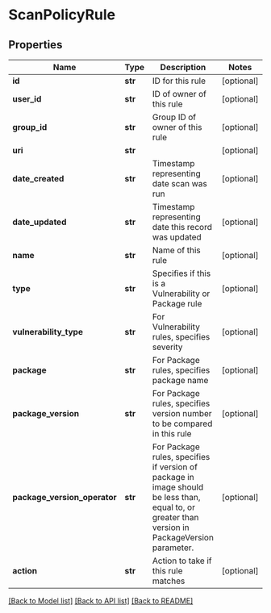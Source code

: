 # ScanPolicyRule

## Properties
Name | Type | Description | Notes
------------ | ------------- | ------------- | -------------
**id** | **str** | ID for this rule | [optional] 
**user_id** | **str** | ID of owner of this rule | [optional] 
**group_id** | **str** | Group ID of owner of this rule | [optional] 
**uri** | **str** |  | [optional] 
**date_created** | **str** | Timestamp representing date scan was run | [optional] 
**date_updated** | **str** | Timestamp representing date this record was updated | [optional] 
**name** | **str** | Name of this rule | [optional] 
**type** | **str** | Specifies if this is a Vulnerability or Package rule | [optional] 
**vulnerability_type** | **str** | For Vulnerability rules, specifies severity | [optional] 
**package** | **str** | For Package rules, specifies package name | [optional] 
**package_version** | **str** | For Package rules, specifies version number to be compared in this rule | [optional] 
**package_version_operator** | **str** | For Package rules, specifies if version of package in image should be less than, equal to, or greater than version in PackageVersion parameter. | [optional] 
**action** | **str** | Action to take if this rule matches | [optional] 

[[Back to Model list]](../README.md#documentation-for-models) [[Back to API list]](../README.md#documentation-for-api-endpoints) [[Back to README]](../README.md)


